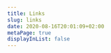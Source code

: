 ```yaml
---
title: Links
slug: links
date: 2020-08-16T20:01:09+02:00
metaPage: true
displayInList: false
---
```

